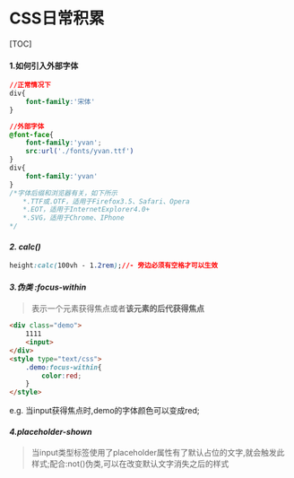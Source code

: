# CSS日常积累

[TOC]



#### 1.如何引入外部字体

```css
//正常情况下
div{
	font-family:'宋体'
}

//外部字体
@font-face{
    font-family:'yvan';
    src:url('./fonts/yvan.ttf')
}
div{
    font-family:'yvan'
}
/*字体后缀和浏览器有关，如下所示
　　*.TTF或.OTF，适用于Firefox3.5、Safari、Opera
　　*.EOT，适用于InternetExplorer4.0+
　　*.SVG，适用于Chrome、IPhone
*/
```

#### *2. calc()*

```css
height:calc(100vh - 1.2rem);//- 旁边必须有空格才可以生效
```

#### *3.伪类 :focus-within*  

> 表示一个元素获得焦点或者**该元素的后代获得焦点**

```html
<div class="demo">
    1111
	<input>
</div>
<style type="text/css">
	.demo:focus-within{
		color:red;
	}
</style>
```

e.g. 当input获得焦点时,demo的字体颜色可以变成red;

#### *4.placeholder-shown*

> 当input类型标签使用了placeholder属性有了默认占位的文字,就会触发此样式;配合:not()伪类,可以在改变默认文字消失之后的样式